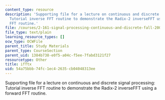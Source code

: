 ```yaml
---
content_type: resource
description: 'Supporting file for a lecture on continuous and discrete signal processing:
  Tutorial inverse FFT routine to demonstrate the Radix-2 inverseFFT using a forward
  FFT routine.'
file: /courses/2-161-signal-processing-continuous-and-discrete-fall-2008/54a75bbb74fc1ec42635cb04048313ee_ifftx.m
file_type: text/plain
learning_resource_types: []
ocw_type: OCWFile
parent_title: Study Materials
parent_type: CourseSection
parent_uid: 1384b738-e0f5-a04c-f5ee-7fabd3121f27
resourcetype: Other
title: ifftx
uid: 54a75bbb-74fc-1ec4-2635-cb04048313ee
---
```

Supporting file for a lecture on continuous and discrete signal processing: Tutorial inverse FFT routine to demonstrate the Radix-2 inverseFFT using a forward FFT routine.

